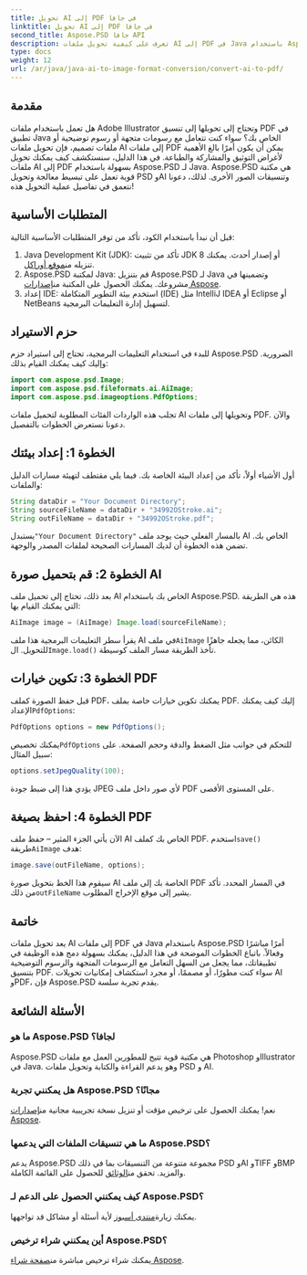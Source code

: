 ```yaml
---
title: تحويل AI إلى PDF في جافا
linktitle: تحويل AI إلى PDF في جافا
second_title: Aspose.PSD جافا API
description: تعرف على كيفية تحويل ملفات AI إلى PDF في Java باستخدام Aspose.PSD. اتبع دليلنا التفصيلي خطوة بخطوة لإدارة تحويلات ملفاتك بكفاءة.
type: docs
weight: 12
url: /ar/java/java-ai-to-image-format-conversion/convert-ai-to-pdf/
---
```

## مقدمة
هل تعمل باستخدام ملفات Adobe Illustrator وتحتاج إلى تحويلها إلى تنسيق PDF في تطبيق Java الخاص بك؟ سواء كنت تتعامل مع رسومات متجهة أو رسوم توضيحية أو ملفات تصميم، فإن تحويل ملفات AI إلى ملفات PDF يمكن أن يكون أمرًا بالغ الأهمية لأغراض التوثيق والمشاركة والطباعة. في هذا الدليل، سنستكشف كيف يمكنك تحويل ملفات AI إلى PDF بسهولة باستخدام Aspose.PSD لـ Java. Aspose.PSD هي مكتبة قوية تعمل على تبسيط معالجة وتحويل PSD وAI وتنسيقات الصور الأخرى. لذلك، دعونا نتعمق في تفاصيل عملية التحويل هذه!
## المتطلبات الأساسية
قبل أن نبدأ باستخدام الكود، تأكد من توفر المتطلبات الأساسية التالية:
1.  Java Development Kit (JDK): تأكد من تثبيت JDK 8 أو إصدار أحدث. يمكنك تنزيله من[موقع أوراكل](https://www.oracle.com/java/technologies/javase-downloads.html).
2.  Aspose.PSD لمكتبة Java: قم بتنزيل Aspose.PSD لـ Java وتضمينها في مشروعك. يمكنك الحصول على المكتبة من[إصدارات Aspose](https://releases.aspose.com/psd/java/).
3. إعداد IDE: استخدم بيئة التطوير المتكاملة (IDE) مثل IntelliJ IDEA أو Eclipse أو NetBeans لتسهيل إدارة التعليمات البرمجية.
## حزم الاستيراد
للبدء في استخدام التعليمات البرمجية، تحتاج إلى استيراد حزم Aspose.PSD الضرورية. وإليك كيف يمكنك القيام بذلك:
```java
import com.aspose.psd.Image;
import com.aspose.psd.fileformats.ai.AiImage;
import com.aspose.psd.imageoptions.PdfOptions;
```
تجلب هذه الواردات الفئات المطلوبة لتحميل ملفات AI وتحويلها إلى ملفات PDF. والآن دعونا نستعرض الخطوات بالتفصيل.

## الخطوة 1: إعداد بيئتك
أول الأشياء أولاً، تأكد من إعداد البيئة الخاصة بك. فيما يلي مقتطف لتهيئة مسارات الدليل والملفات:
```java
String dataDir = "Your Document Directory"; 
String sourceFileName = dataDir + "34992OStroke.ai";
String outFileName = dataDir + "34992OStroke.pdf";
```
 يستبدل`"Your Document Directory"` بالمسار الفعلي حيث يوجد ملف AI الخاص بك. تضمن هذه الخطوة أن لديك المسارات الصحيحة لملفات المصدر والوجهة.
## الخطوة 2: قم بتحميل صورة AI
بعد ذلك، تحتاج إلى تحميل ملف AI الخاص بك باستخدام Aspose.PSD. هذه هي الطريقة التي يمكنك القيام بها:
```java
AiImage image = (AiImage) Image.load(sourceFileName);
```
 يقرأ سطر التعليمات البرمجية هذا ملف AI في ملف`AiImage` الكائن، مما يجعله جاهزًا للتحويل. ال`Image.load()` تأخذ الطريقة مسار الملف كوسيطة.
## الخطوة 3: تكوين خيارات PDF
قبل حفظ الصورة كملف PDF، يمكنك تكوين خيارات خاصة بملف PDF. إليك كيف يمكنك الإعداد`PdfOptions`:
```java
PdfOptions options = new PdfOptions();
```
 يمكنك تخصيص`PdfOptions` للتحكم في جوانب مثل الضغط والدقة وحجم الصفحة. على سبيل المثال:
```java
options.setJpegQuality(100);
```
يؤدي هذا إلى ضبط جودة JPEG لأي صور داخل ملف PDF على المستوى الأقصى.
## الخطوة 4: احفظ بصيغة PDF
 الآن يأتي الجزء المثير – حفظ ملف AI الخاص بك كملف PDF. استخدم`save()` طريقة`AiImage` هدف:
```java
image.save(outFileName, options);
```
 سيقوم هذا الخط بتحويل صورة AI الخاصة بك إلى ملف PDF في المسار المحدد. تأكد من ذلك`outFileName` يشير إلى موقع الإخراج المطلوب.

## خاتمة
يعد تحويل ملفات AI إلى ملفات PDF في Java باستخدام Aspose.PSD أمرًا مباشرًا وفعالاً. باتباع الخطوات الموضحة في هذا الدليل، يمكنك بسهولة دمج هذه الوظيفة في تطبيقاتك، مما يجعل من السهل التعامل مع الرسومات المتجهة والرسوم التوضيحية بتنسيق PDF. سواء كنت مطورًا، أو مصممًا، أو مجرد استكشاف إمكانيات تحويلات AI وPDF، فإن Aspose.PSD يقدم تجربة سلسة.
## الأسئلة الشائعة
### ما هو Aspose.PSD لجافا؟
Aspose.PSD هي مكتبة قوية تتيح للمطورين العمل مع ملفات Photoshop وIllustrator في Java. وهو يدعم القراءة والكتابة وتحويل ملفات PSD و AI.
### هل يمكنني تجربة Aspose.PSD مجانًا؟
 نعم! يمكنك الحصول على ترخيص مؤقت أو تنزيل نسخة تجريبية مجانية من[إصدارات Aspose](https://releases.aspose.com/psd/java/).
### ما هي تنسيقات الملفات التي يدعمها Aspose.PSD؟
 يدعم Aspose.PSD مجموعة متنوعة من التنسيقات بما في ذلك PSD وAI وTIFF وBMP والمزيد. تحقق من[الوثائق](https://reference.aspose.com/psd/java/) للحصول على القائمة الكاملة.
### كيف يمكنني الحصول على الدعم لـ Aspose.PSD؟
 يمكنك زيارة[منتدى أسبوز](https://forum.aspose.com/c/psd/34) لأية أسئلة أو مشاكل قد تواجهها.
### أين يمكنني شراء ترخيص Aspose.PSD؟
 يمكنك شراء ترخيص مباشرة من[صفحة شراء Aspose](https://purchase.aspose.com/buy).